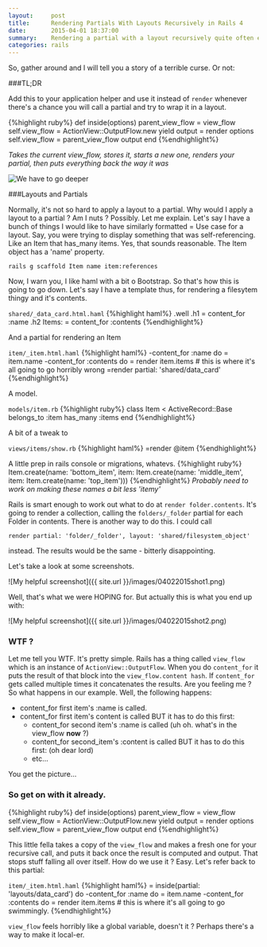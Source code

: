 ```yaml
---
layout:     post
title:      Rendering Partials With Layouts Recursively in Rails 4
date:       2015-04-01 18:37:00
summary:    Rendering a partial with a layout recursively quite often ends in tears.
categories: rails
---
```

So, gather around and I will tell you a story of a terrible curse. Or not:

###TL;DR

Add this to your application helper and use it instead of `render` whenever there's a chance you will call a partial and try to wrap it in a layout.

{%highlight ruby%}
  def inside(options)
    parent_view_flow = view_flow
    self.view_flow = ActionView::OutputFlow.new
    yield
    output = render options
    self.view_flow = parent_view_flow
    output
  end
{%endhighlight%}

*Takes the current view_flow, stores it, starts a new one, renders your partial, then puts everything back the way it was*

![We have to go deeper](http://s2.quickmeme.com/img/e7/e7633bedf897bb24ce668ac9c5df6bf88a58ff7e114d27606a756f4c4888a3f1.jpg) 

###Layouts and Partials

Normally, it's not so hard to apply a layout to a partial. Why would I apply a layout to a partial ? Am I nuts ? Possibly. Let me explain. Let's say I have a bunch of things I would like to have similarly formatted = Use case for a layout. Say, you were trying to display something that was self-referencing. Like an Item that has_many items. Yes, that sounds reasonable. The Item object has a 'name' property. 

```
rails g scaffold Item name item:references
```

Now, I warn you, I like haml with a bit o Bootstrap. So that's how this is going to go down. Let's say I have a template thus, for rendering a filesytem thingy and it's contents.

`shared/_data_card.html.haml`
{%highlight haml%}
.well
  .h1
    = content_for :name
  .h2
    Items:
    = content_for :contents
{%endhighlight%}

And a partial for rendering an Item

`item/_item.html.haml`
{%highlight haml%}
-content_for :name do
  = item.name
-content_for :contents do
  = render item.items # this is where it's all going to go horribly wrong
=render partial: 'shared/data_card'
{%endhighlight%}

A model.

`models/item.rb`
{%highlight ruby%}
class Item < ActiveRecord::Base
  belongs_to :item
  has_many :items
end
{%endhighlight%}

A bit of a tweak to 

`views/items/show.rb`
{%highlight haml%}
=render @item
{%endhighlight%}

A little prep in rails console or migrations, whatevs.
{%highlight ruby%}
Item.create(name: 'bottom_item', item: Item.create(name: 'middle_item', item: Item.create(name: 'top_item')))
{%endhighlight%}
*Probably need to work on making these names a bit less 'itemy'*

Rails is smart enough to work out what to do at `render folder.contents`. It's going to render a collection, calling the `folders/_folder` partial for each Folder in contents. There is another way to do this. I could call 

```
render partial: 'folder/_folder', layout: 'shared/filesystem_object'
``` 

instead. The results would be the same - bitterly disappointing.

Let's take a look at some screenshots.

![My helpful screenshot]({{ site.url }}/images/04022015shot1.png)

Well, that's what we were HOPING for. But actually this is what you end up with:

![My helpful screenshot]({{ site.url }}/images/04022015shot2.png)

### WTF ?

Let me tell you WTF. It's pretty simple. Rails has a thing called `view_flow` which is an instance of `ActionView::OutputFlow`. When you do `content_for` it puts the result of that block into the `view_flow.content hash`. If `content_for` gets called multiple times it concatenates the results. Are you feeling me ? So what happens in our example. Well, the following happens:

* content_for first item's :name is called.
* content_for first item's content is called BUT it has to do this first:
  * content_for second item's :name is called (uh oh. what's in the view_flow **now** ?)
  * content_for second_item's :content is called BUT it has to do this first: (oh dear lord)
  * etc...

You get the picture...

### So get on with it already.

{%highlight ruby%}
  def inside(options)
    parent_view_flow = view_flow
    self.view_flow = ActionView::OutputFlow.new
    yield
    output = render options
    self.view_flow = parent_view_flow
    output
  end
{%endhighlight%}

This little fella takes a copy of the `view_flow` and makes a fresh one for your recursive call, and puts it back once the result is computed and output. That stops stuff falling all over itself. How do we use it ? Easy. Let's refer back to this partial:

`item/_item.html.haml`
{%highlight haml%}
= inside(partial: 'layouts/data_card') do
  -content_for :name do
    = item.name
  -content_for :contents do
    = render item.items # this is where it's all going to go swimmingly.
{%endhighlight%}

`view_flow` feels horribly like a global variable, doesn't it ? Perhaps there's a way to make it local-er.
